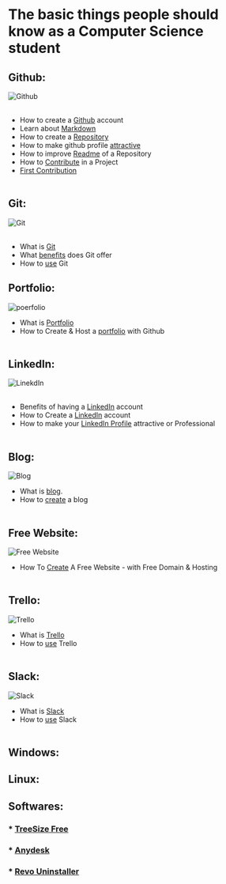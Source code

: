 # The basic things people should know as a Computer Science student
## Github:
![Github](https://github.com/Anikcb/Computer-Engineering-Basics/blob/main/Show%20File/github.jpg?raw=true)<br><br>
- How to create a [Github](https://www.youtube.com/watch?v=bK2M6JK1cYk&ab_channel=HowTo) account
- Learn about [Markdown](https://www.markdownguide.org/basic-syntax/)
- How to create a [Repository](https://www.youtube.com/watch?v=xmK1Q5uzH4w&ab_channel=MeriEngel)
- How to make github profile [attractive](https://www.youtube.com/watch?v=LooNWF67jrk&t=23s&ab_channel=KhushbooGoel)
- How to improve [Readme](https://www.youtube.com/watch?v=yXY3f9jw7fg&ab_channel=CodeTime) of a Repository
- How to [Contribute](https://www.youtube.com/watch?v=waEb2c9NDL8&ab_channel=Jovo) in a Project
- [First Contribution](https://github.com/firstcontributions/first-contributions)<br><br>

## Git:
![Git](https://github.com/Anikcb/Computer-Science-Basics/blob/main/Show%20File/git.jpg?raw=true)<br><br>
- What is [Git](https://www.youtube.com/watch?v=2ReR1YJrNOM&ab_channel=ProgrammingwithMosh)
- What [benefits](https://guide.quickscrum.com/git-guide/) does Git offer
- How to [use](https://www.youtube.com/watch?v=SWYqp7iY_Tc&ab_channel=TraversyMedia) Git

## Portfolio:
![poerfolio](https://github.com/Anikcb/Computer-Science-Basics/blob/main/Show%20File/portfolio.jpg?raw=true)
- What is [Portfolio](https://clarke.edu/academics/careers-internships/student-checklist/resume-writing-and-portfolios/what-is-a-portfolio/)
- How to Create & Host a [portfolio](https://www.youtube.com/watch?v=u-RLu_8kwA0&t=600s&ab_channel=JoshuaFluke) with Github<br><br>


## LinkedIn:<br>
![LinekdIn](https://github.com/Anikcb/Computer-Science-Basics/blob/main/Show%20File/LinkedIn.jpg?raw=true)<br><br>
- Benefits of having a [LinkedIn](https://www.linkedin.com/pulse/7-benefits-using-linkedin-sarah-rycraft/) account
- How to Create a [LinkedIn](https://www.youtube.com/watch?v=jh5eDSMPvjE&ab_channel=GCFLearnFree.org) account
- How to make your [LinkedIn Profile](https://www.youtube.com/watch?v=zd4ALKv8Das&ab_channel=ExpertAcademy) attractive or Professional<br><br>

## Blog:<br>
![Blog](https://github.com/Anikcb/Computer-Science-Basics/blob/main/Show%20File/blog.jpg?raw=true)
- What is [blog](https://firstsiteguide.com/what-is-blog/).
- How to [create](https://www.youtube.com/watch?v=NdVHrTRD3wU&ab_channel=WebsiteLearners) a blog<br><br>

## Free Website:<br>
![Free Website](https://github.com/Anikcb/Computer-Science-Basics/blob/main/Show%20File/Free_Website.png?raw=true)
- How To [Create](https://www.youtube.com/watch?v=XV1cOGaZUq0&ab_channel=WebsiteLearners) A Free Website - with Free Domain & Hosting<br><br>

## Trello:<br>
![Trello](https://github.com/Anikcb/Computer-Science-Basics/blob/main/Show%20File/Trello.jpg?raw=true)
- What is [Trello](https://youtu.be/WpPGeTlDNuI)
- How to [use](https://youtu.be/6drUzoeHZkg) Trello<br><br>

## Slack:<br>
![Slack](https://github.com/Anikcb/Computer-Science-Basics/blob/main/Show%20File/slack.jpg?raw=true)
- What is [Slack](https://youtu.be/q19RtuCHt1Q)
- How to [use](https://youtu.be/7YUTc4Cigc8) Slack<br><br>

## Windows:<br>

## Linux:<br>

## Softwares:
### * [TreeSize Free](https://www.jam-software.com/treesize_free)
### * [Anydesk](https://anydesk.com/en)
### * [Revo Uninstaller](https://www.revouninstaller.com/)


















